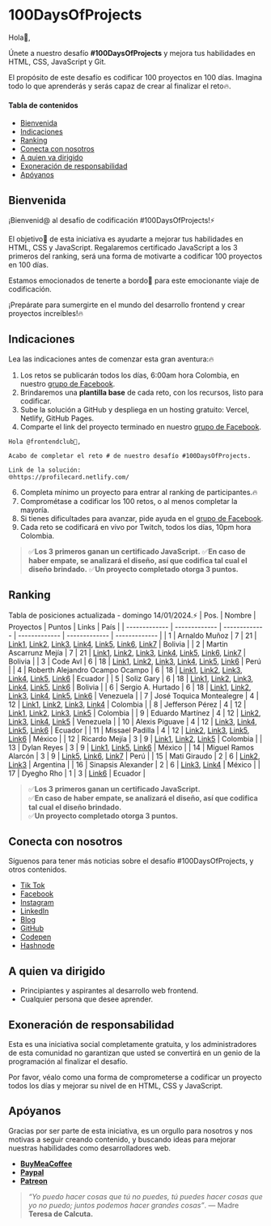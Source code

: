 # 100DaysOfProjects

Hola👋,

Únete a nuestro desafío **#100DaysOfProjects** y mejora tus habilidades en HTML, CSS, JavaScript y Git.

El propósito de este desafío es codificar 100 proyectos en 100 días. Imagina todo lo que aprenderás y serás capaz de crear al finalizar el reto🔥.

#### Tabla de contenidos

- [Bienvenida](#bienvenida)
- [Indicaciones](#indicaciones)
- [Ranking](#ranking)
- [Conecta con nosotros](#conecta-con-nosotros)
- [A quien va dirigido](a-quien-va-dirigido)
- [Exoneración de responsabilidad](#exoneración-de-responsabilidad)
- [Apóyanos](#apóyanos)

## Bienvenida

¡Bienvenid@ al desafío de codificación #100DaysOfProjects!⚡

El objetivo🎯 de esta iniciativa es ayudarte a mejorar tus habilidades en HTML, CSS y JavaScript. Regalaremos certificado JavaScript a los 3 primeros del ranking, será una forma de motivarte a codificar 100 proyectos en 100 días.

Estamos emocionados de tenerte a bordo🚀 para este emocionante viaje de codificación.

¡Prepárate para sumergirte en el mundo del desarrollo frontend y crear proyectos increíbles!🔥

## Indicaciones

Lea las indicaciones antes de comenzar esta gran aventura:🔥

1. Los retos se publicarán todos los días, 6:00am hora Colombia, en nuestro [grupo de Facebook](https://www.facebook.com/groups/100daysofprojects).
2. Brindaremos una **plantilla base** de cada reto, con los recursos, listo para codificar.
3. Sube la solución a GitHub y despliega en un hosting gratuito: Vercel, Netlify, GitHub Pages.
4. Comparte el link del proyecto terminado en nuestro [grupo de Facebook](https://www.facebook.com/groups/100daysofprojects).

```text
Hola @frontendclub👋,

Acabo de completar el reto # de nuestro desafío #100DaysOfProjects.

Link de la solución:
🌐https://profilecard.netlify.com/
```

6. Completa mínimo un proyecto para entrar al ranking de participantes.🔥
7. Comprométase a codificar los 100 retos, o al menos completar la mayoría.
8. Si tienes dificultades para avanzar, pide ayuda en el [grupo de Facebook](https://www.facebook.com/groups/100daysofprojects).
9. Cada reto se codificará en vivo por Twitch, todos los días, 10pm hora Colombia.

> ✅**Los 3 primeros ganan un certificado JavaScript.**
> ✅**En caso de haber empate, se analizará el diseño, así que codifica tal cual el diseño brindado.**
> ✅**Un proyecto completado otorga 3 puntos.**

## Ranking

Tabla de posiciones actualizada - domingo 14/01/2024.⚡
| Pos. | Nombre | Proyectos | Puntos | Links | País |
| ------------- | ------------- | ------------- | ------------- | ------------- | ------------- |
| 1 | Arnaldo Muñoz | 7 | 21 | [Link1](https://profile-card-arni.netlify.app/), [Link2](https://blog-card-arni.netlify.app/), [Link3](https://product-info-arni.netlify.app/), [Link4](https://day-analytics-arni.netlify.app/), [Link5](https://product-card-arni.netlify.app/), [Link6](https://results-summary-arni.netlify.app/), [Link7](https://qr-component-arni.netlify.app/) | Bolivia |
| 2 | Martin Ascarrunz Mejía | 7 | 21 | [Link1](https://profile-card-martin.netlify.app/), [Link2](https://blog-preview-card-martin.netlify.app/), [Link3](https://product-info-martin.netlify.app/), [Link4](https://silver-biscochitos-f22d55.netlify.app/), [Link5](https://product-preview-card-mobile.netlify.app/), [Link6](https://day-results-summary-component-martin.netlify.app/), [Link7](https://day-qr-code-component-martin.netlify.app/) | Bolivia |
| 3 | Code Avl | 6 | 18 | [Link1](https://avl-vins.github.io/01-Day-Profile-Card/), [Link2](https://avl-vins.github.io/02-Day-Blog-Preview-Card/), [Link3](https://avl-vins.github.io/03-Day-Product-Info/), [Link4](https://avl-vins.github.io/04-Day-Analytics/), [Link5](https://avl-vins.github.io/05-Day-Product-Card-Component/), [Link6](https://avl-vins.github.io/06-Day-Results-Summary-Component/) | Perú |
| 4 | Roberth Alejandro Ocampo Ocampo | 6 | 18 | [Link1](https://github.com/raocampo/100DaysProject), [Link2](https://profilecardraoday2.netlify.app/), [Link3](https://profilecardraodia3.netlify.app/), [Link4](https://profilecardanalyticsraodia4.netlify.app/), [Link5](https://profilecardday5rao.netlify.app/), [Link6](https://profilecardday6rao.netlify.app/) | Ecuador |
| 5 | Soliz Gary | 6 | 18 | [Link1](https://01-profile-card.netlify.app/), [Link2](https://blogpreviewcardgs.netlify.app/), [Link3](https://03-day-product-info.netlify.app/), [Link4](https://04-analytics.netlify.app/), [Link5](https://05-product-view-card.netlify.app/), [Link6](https://06-results-summary-component.netlify.app/) | Bolivia |
| 6 | Sergio A. Hurtado | 6 | 18 | [Link1](https://profilecard-100days-sergioh.netlify.app/), [Link2](https://blogcard-sergio.netlify.app/), [Link3](https://03cardproductinfo-sergio.netlify.app/), [Link4](https://04analytics-sergio.netlify.app/), [Link5](https://05productcardcomponent-sergio.netlify.app/), [Link6](https://06resultssummarycomponent-sergio.netlify.app/) | Venezuela |
| 7 | José Toquica Montealegre | 4 | 12 | [Link1](https://profile-card-jt.netlify.app/), [Link2](https://blog-card-jt.netlify.app/), [Link3](https://product-info-jt.netlify.app/), [Link4](https://analytics-jt.netlify.app/) | Colombia |
| 8 | Jefferson Pérez | 4 | 12 | [Link1](https://github.com/SevenStark/100proyectos_100dias), [Link2](https://github.com/SevenStark/100proyectos_100dias/tree/master/Day%202), [Link3](https://github.com/SevenStark/100proyectos_100dias/tree/master/Day%203), [Link5](https://github.com/SevenStark/100proyectos_100dias/blob/master/Day%204/index.html) | Colombia |
| 9 | Eduardo Martínez | 4 | 12 | [Link2](https://chimerical-cocada-086c58.netlify.app/), [Link3](https://eduaromp.github.io/100daysOfProjects/), [Link4](https://eduaromp.github.io/reto04/), [Link5](https://eduaromp.github.io/reto05/) | Venezuela |
| 10 | Alexis Piguave | 4 | 12 | [Link3](https://alexispit.github.io/Day3/), [Link4](https://alexispit.github.io/Day4/), [Link5](https://alexispit.github.io/Day5/), [Link6](https://alexispit.github.io/Day6/) | Ecuador |
| 11 | Missael Padilla | 4 | 12 | [Link2](https://02-blog-preview-card-missael-padilla.netlify.app/), [Link3](https://03-product-summary-missael-padilla.netlify.app/), [Link5](https://product-preview-card-missael-padilla.netlify.app/), [Link6](https://06-summary-component-missael-padilla.netlify.app/) | México |
| 12 | Ricardo Mejía | 3 | 9 | [Link1](https://ramtako8922.github.io/profile-card/), [Link2](https://ramtako8922.github.io/blog-preview/), [Link5](https://ramtako8922.github.io/product-preview-card-component/) | Colombia |
| 13 | Dylan Reyes | 3 | 9 | [Link1](https://01-day-profile-card.netlify.app/), [Link5](https://preview-card-1.netlify.app/), [Link6](https://results-summary-component-dllanw.netlify.app/) | México |
| 14 | Miguel Ramos Alarcón | 3 | 9 | [Link5](https://miguelramosalarcon.github.io/100DaysOfProjects/05-day-product-preview-card-component/), [Link6](https://miguelramosalarcon.github.io/100DaysOfProjects/06-day-results-summary-component/), [Link7](https://miguelramosalarcon.github.io/100DaysOfProjects/07-day-qr-code-component/) | Perú |
| 15 | Mati Giraudo | 2 | 6 | [Link2](https://matias-giraudo-day2.netlify.app/), [Link3](https://matias-giraudo-day3.netlify.app/) | Argentina |
| 16 | Sinapsis Alexander | 2 | 6 | [Link3](https://dia3-megproyecto.netlify.app/), [Link4](https://dia4-megproyecto.netlify.app/) | México |
| 17 | Dyegho Rho | 1 | 3 | [Link6](https://dyegho.github.io/day06/summary.html) | Ecuador |

> ✅**Los 3 primeros ganan un certificado JavaScript.** <br>
> ✅**En caso de haber empate, se analizará el diseño, así que codifica tal cual el diseño brindado.** <br>
> ✅**Un proyecto completado otorga 3 puntos.** <br>

## Conecta con nosotros

Síguenos para tener más noticias sobre el desafío #100DaysOfProjects, y otros contenidos.

- [Tik Tok](https://www.tiktok.com/@frontendclub)
- [Facebook](https://www.facebook.com/frontendclubfb)
- [Instagram](https://www.instagram.com/frontendclubig/)
- [LinkedIn](https://www.linkedin.com/in/frontendclub/)
- [Blog](https://frontend-club.bullet.site/)
- [GitHub](https://github.com/frontend-club)
- [Codepen](https://codepen.io/frontend-club)
- [Hashnode](https://hashnode.com/@frontendclub)

## A quien va dirigido

- Principiantes y aspirantes al desarrollo web frontend.
- Cualquier persona que desee aprender.

## Exoneración de responsabilidad

Esta es una iniciativa social completamente gratuita, y los administradores de esta comunidad no garantizan que usted se convertirá en un genio de la programación al finalizar el desafío.

Por favor, véalo como una forma de comprometerse a codificar un proyecto todos los días y mejorar su nivel de en HTML, CSS y JavaScript.

## Apóyanos

Gracias por ser parte de esta iniciativa, es un orgullo para nosotros y nos motivas a seguir creando contenido, y buscando ideas para mejorar nuestras habilidades como desarrolladores web.

- [**BuyMeaCoffee**](https://www.buymeacoffee.com/frontendclub)
- [**Paypal**](https://paypal.me/xantosromero?country.x=PE&locale.x=es_XC)
- [**Patreon**](patreon.com/frontendclubpatreon)

> _“Yo puedo hacer cosas que tú no puedes, tú puedes hacer cosas que yo no puedo; juntos podemos hacer grandes cosas”_. — Madre **Teresa de Calcuta.**
